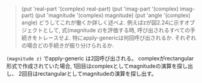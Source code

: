 > (put 'real-part '(complex) real-part)
> (put 'imag-part '(complex) imag-part)
> (put 'magnitude '(complex) magnitude)
> (put 'angle '(complex) angle)
> どうしてこれが働くか詳しく述べよ. 例えばzが図2.24に示すオブジェクトとして, 式(magnitude z)を評価する時, 呼び出されるすべての手続きをトレースせよ. 特にapply-genericは何回呼び出されるか. それぞれの場合どの手続きが振り分けられるか. 


`(magnitude z)` でapply-generic は2回呼び出される。
complexがrectangular形式で作成されていた場合, 1回目はcomplexとしてmagnitudeの演算を探し出し、 2回目はrectangularとしてmagnitudeの演算を探し出す。
